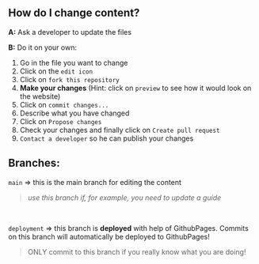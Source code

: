 ## How do I change content?

**A:** Ask a developer to update the files

**B:** Do it on your own:
  1. Go in the file you want to change
  2. Click on the `edit icon`
  3. Click on `fork this repository`
  4. **Make your changes** (Hint: click on `preview` to see how it would look on the website)
  5. Click on `commit changes...`
  6. Describe what you have changed
  7. Click on `Propose changes`
  8. Check your changes and finally click on `Create pull request`
  9. `Contact a developer` so he can publish your changes



## Branches:
`main` => this is the main branch for editing the content 
> _use this branch if, for example, you need to update a guide_

<br>

`deployment` => this branch is **deployed** with help of GithubPages. Commits on this branch will automatically be deployed to GithubPages!
> ONLY commit to this branch if you really know what you are doing!

